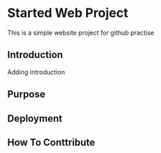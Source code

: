 # Started Web Project
This is a simple website project for github practise

## Introduction
Adding introduction

## Purpose

## Deployment

## How To Conttribute
